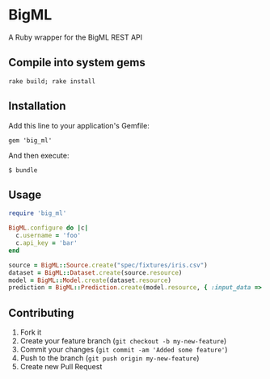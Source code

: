 # BigML

A Ruby wrapper for the BigML REST API

## Compile into system gems

    rake build; rake install

## Installation

Add this line to your application's Gemfile:

    gem 'big_ml'

And then execute:

    $ bundle

## Usage

```ruby
require 'big_ml'

BigML.configure do |c|
  c.username = 'foo'
  c.api_key = 'bar'
end

source = BigML::Source.create("spec/fixtures/iris.csv")
dataset = BigML::Dataset.create(source.resource)
model = BigML::Model.create(dataset.resource)
prediction = BigML::Prediction.create(model.resource, { :input_data => { "000001" => 3 }})
```

## Contributing

1. Fork it
2. Create your feature branch (`git checkout -b my-new-feature`)
3. Commit your changes (`git commit -am 'Added some feature'`)
4. Push to the branch (`git push origin my-new-feature`)
5. Create new Pull Request
